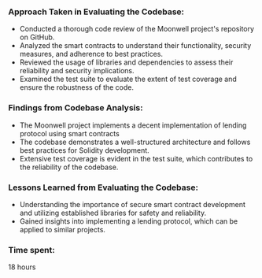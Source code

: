 ### Approach Taken in Evaluating the Codebase:

- Conducted a thorough code review of the Moonwell project's repository on GitHub.
- Analyzed the smart contracts to understand their functionality, security measures, and adherence to best practices.
- Reviewed the usage of libraries and dependencies to assess their reliability and security implications.
- Examined the test suite to evaluate the extent of test coverage and ensure the robustness of the code.

### Findings from Codebase Analysis:

- The Moonwell project implements a decent implementation of lending protocol using smart contracts 
- The codebase demonstrates a well-structured architecture and follows best practices for Solidity development.
- Extensive test coverage is evident in the test suite, which contributes to the reliability of the codebase.

### Lessons Learned from Evaluating the Codebase:

- Understanding the importance of secure smart contract development and utilizing established libraries for safety and reliability.
- Gained insights into implementing a lending protocol, which can be applied to similar projects.

### Time spent:
18 hours